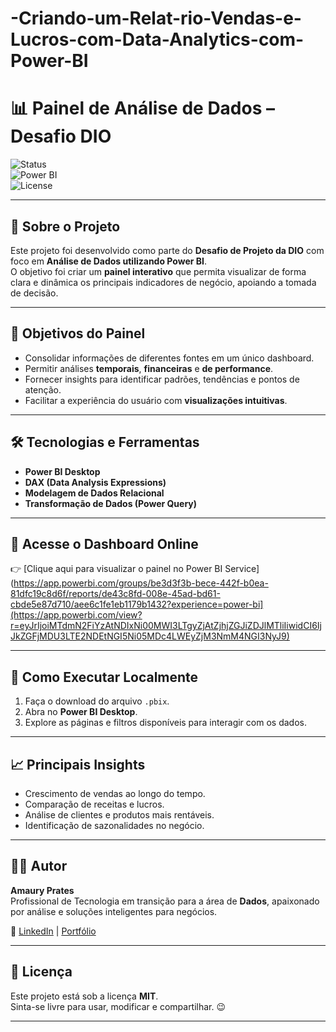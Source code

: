 # -Criando-um-Relat-rio-Vendas-e-Lucros-com-Data-Analytics-com-Power-BI

# 📊 Painel de Análise de Dados – Desafio DIO

![Status](https://img.shields.io/badge/Status-Concluído-brightgreen)  
![Power BI](https://img.shields.io/badge/Power%20BI-Data%20Visualization-yellow)  
![License](https://img.shields.io/badge/License-MIT-blue)

---

## 📌 Sobre o Projeto
Este projeto foi desenvolvido como parte do **Desafio de Projeto da DIO** com foco em **Análise de Dados utilizando Power BI**.  
O objetivo foi criar um **painel interativo** que permita visualizar de forma clara e dinâmica os principais indicadores de negócio, apoiando a tomada de decisão.

---

## 🎯 Objetivos do Painel
- Consolidar informações de diferentes fontes em um único dashboard.  
- Permitir análises **temporais**, **financeiras** e **de performance**.  
- Fornecer insights para identificar padrões, tendências e pontos de atenção.  
- Facilitar a experiência do usuário com **visualizações intuitivas**.  

---

## 🛠️ Tecnologias e Ferramentas
- **Power BI Desktop**  
- **DAX (Data Analysis Expressions)**  
- **Modelagem de Dados Relacional**  
- **Transformação de Dados (Power Query)**  

---

## 🔗 Acesse o Dashboard Online
👉 [Clique aqui para visualizar o painel no Power BI Service](https://app.powerbi.com/groups/be3d3f3b-bece-442f-b0ea-81dfc19c8d6f/reports/de43c8fd-008e-45ad-bd61-cbde5e87d710/aee6c1fe1eb1179b1432?experience=power-bi](https://app.powerbi.com/view?r=eyJrIjoiMTdmN2FiYzAtNDIxNi00MWI3LTgyZjAtZjhjZGJiZDJlMTliIiwidCI6IjJkZGFjMDU3LTE2NDEtNGI5Ni05MDc4LWEyZjM3NmM4NGI3NyJ9)  

---

## 🚀 Como Executar Localmente
1. Faça o download do arquivo `.pbix`.  
2. Abra no **Power BI Desktop**.  
3. Explore as páginas e filtros disponíveis para interagir com os dados.  

---

## 📈 Principais Insights
- Crescimento de vendas ao longo do tempo.  
- Comparação de receitas e lucros.  
- Análise de clientes e produtos mais rentáveis.  
- Identificação de sazonalidades no negócio.  

---

## 👨‍💻 Autor
**Amaury Prates**  
Profissional de Tecnologia em transição para a área de **Dados**, apaixonado por análise e soluções inteligentes para negócios.  

🔗 [LinkedIn](www.linkedin.com/in/amaury-prates/) | [Portfólio](#)  

---

## 📄 Licença
Este projeto está sob a licença **MIT**.  
Sinta-se livre para usar, modificar e compartilhar. 😉

---
